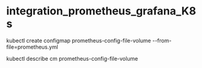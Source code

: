 # integration_prometheus_grafana_K8s



 kubectl create configmap  prometheus-config-file-volume  --from-file=prometheus.yml

 kubectl describe cm prometheus-config-file-volume
